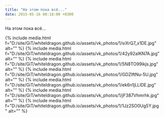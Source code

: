 ```yaml
---
title: "На этом пока всё..."
date: 2015-05-16 08:18:00 +0300
---
```


На этом пока всё...


{% include media.html f="D:/site/GiT/whiteldragon.github.io/assets/vk_photos/1/siXrQ7_x1DE.jpg" alt="" %}
{% include media.html f="D:/site/GiT/whiteldragon.github.io/assets/vk_photos/1/42y92aIKN7A.jpg" alt="" %}
{% include media.html f="D:/site/GiT/whiteldragon.github.io/assets/vk_photos/1/5N8TO99ikjs.jpg" alt="" %}
{% include media.html f="D:/site/GiT/whiteldragon.github.io/assets/vk_photos/1/GDZIftNu-5U.jpg" alt="" %}
{% include media.html f="D:/site/GiT/whiteldragon.github.io/assets/vk_photos/1/ek6n1jLLlDE.jpg" alt="" %}
{% include media.html f="D:/site/GiT/whiteldragon.github.io/assets/vk_photos/1/jF387Vhmrhk.jpg" alt="" %}
{% include media.html f="D:/site/GiT/whiteldragon.github.io/assets/vk_photos/1/1Jz2SO0Ug5Y.jpg" alt="" %}

